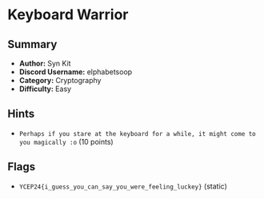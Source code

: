 # Keyboard Warrior

## Summary
- **Author:** Syn Kit
- **Discord Username:** elphabetsoop 
- **Category:** Cryptography
- **Difficulty:** Easy

## Hints
- `Perhaps if you stare at the keyboard for a while, it might come to you magically :o` (10 points)
  
## Flags
- `YCEP24{i_guess_you_can_say_you_were_feeling_luckey}` (static)